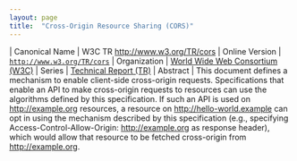 ```yaml
---
layout: page
title:  "Cross-Origin Resource Sharing (CORS)"
---
```


| Canonical Name | W3C TR http://www.w3.org/TR/cors
| Online Version | [`http://www.w3.org/TR/cors`](http://www.w3.org/TR/cors)
| Organization | [World Wide Web Consortium (W3C)](..)
| Series | [Technical Report (TR)](.)
| Abstract | This document defines a mechanism to enable client-side cross-origin requests. Specifications that enable an API to make cross-origin requests to resources can use the algorithms defined by this specification. If such an API is used on http://example.org resources, a resource on http://hello-world.example can opt in using the mechanism described by this specification (e.g., specifying Access-Control-Allow-Origin: http://example.org as response header), which would allow that resource to be fetched cross-origin from http://example.org.